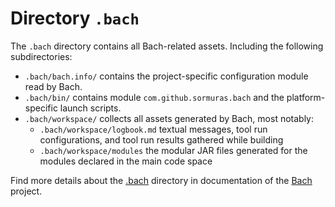 # Directory `.bach`

The `.bach` directory contains all Bach-related assets.
Including the following subdirectories:

- `.bach/bach.info/`
  contains the project-specific configuration module read by Bach.
- `.bach/bin/`
  contains module `com.github.sormuras.bach` and the platform-specific launch scripts.
- `.bach/workspace/`
  collects all assets generated by Bach, most notably:
  - `.bach/workspace/logbook.md`
    textual messages, tool run configurations, and tool run results gathered while building
  - `.bach/workspace/modules`
    the modular JAR files generated for the modules declared in the main code space

Find more details about the [.bach](https://github.com/sormuras/bach/tree/main/.bach)
directory in documentation of the [Bach](https://github.com/sormuras/bach) project.
